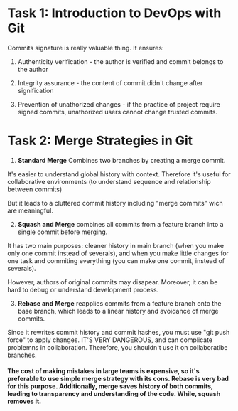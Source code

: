 # Task 1: Introduction to DevOps with Git


Commits signature is really valuable thing. It ensures:
1. Authenticity verification - the author is verified and commit belongs to the author

2. Integrity assurance - the content of commit didn't change after signification

3. Prevention of unathorized changes - if the practice of project require signed commits, unathorized users cannot change trusted commits.


# Task 2: Merge Strategies in Git


1. **Standard Merge** Combines two branches by creating a merge commit. 

It's easier to understand global history with context. Therefore it's useful for collaborative environments (to understand sequence and relationship between commits)

But it leads to a cluttered commit history including "merge commits" wich are meaningful.

2. **Squash and Merge** combines all commits from a feature branch into a single commit before merging. 

It has two main purposes: cleaner history in main branch (when you make only one commit instead of severals), and when you make little changes for one task and commiting everything (you can make one commit, instead of severals). 

However, authors of original commits may disapear. Moreover, it can be hard to debug or understand development process.

3. **Rebase and Merge** reapplies commits from a feature branch onto the base branch, which leads to a linear history and avoidance of merge commits.

Since it rewrites commit history and commit hashes, you must use "git push force" to apply changes. IT'S VERY DANGEROUS, and can complicate problemns in collaboration. Therefore, you shouldn't use it on collaboratibe branches.


#### The cost of making mistakes in large teams is expensive, so it's preferable to use simple merge strategy with its cons. Rebase is very bad for this purpose. Additionally, merge saves history of both commits, leading to transparency and understanding of the code. While, squash removes it.
